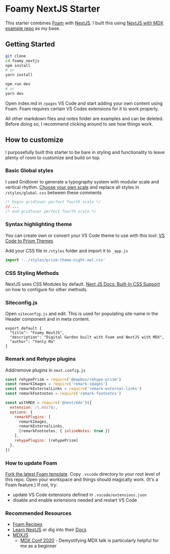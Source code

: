 # Foamy NextJS Starter

This starter combines [Foam](https://foambubble.github.io/foam) with [NextJS](https://nextjs.org). I built this using [NextJS with MDX example repo](https://github.com/mdx-js/mdx) as my base. 

## Getting Started

```bash
git clone 
cd foamy_nextjs
npm install 
# or
yarn install

npm run dev
# or
yarn dev
```

Open index.md in `/pages`  VS Code and start adding your own content using Foam. Foam requires certain VS Codes extensions for it to work properly.

All other markdown files and notes folder are examples and can be deleted. Before doing so, I recommend clicking around to see how things work.

## How to customize
I purposefully built this starter to be bare in styling and functionality to leave plenty of room to customize and build on top. 

### Basic Global styles
I used Gridlover to generate a typography system with modular scale and vertical rhythm. [Choose your own scale](https://www.gridlover.net/try) and replace all styles in `/styles/global.css` between these comments 
```CSS
/* begin gridlover perfect fourth scale */
// ...
/* end gridlover perfect fourth scale */
```

### Syntax highlighting theme
You can create own or convert your VS Code theme to use with this tool:
[VS Code to Prism Themes](https://prism.dotenv.dev/)

Add your CSS file in `/styles` folder and import it to `_app.js`
```javascript
import '../styles/prism-theme-night-owl.css'
```

### CSS Styling Methods
NextJS uses CSS Modules by default. [Next JS Docs: Built-In CSS Support](https://nextjs.org/docs/basic-features/built-in-css-support) on how to configure for other methods.

### Siteconfig.js
Open `siteconfig.js` and edit. This is used for populating site name in the Header component and in meta content.
```
export default {
  "title": "Foamy NextJS",
  "description": "Digital Garden built with Foam and NextJS with MDX",
  "author": "Yenly Ma"
}
```

### Remark and Rehype plugins
Add/remove plugins in `next.config.js`
```javascript
const rehypePrism = require('@mapbox/rehype-prism')
const remarkImages = require('remark-images')
const remarkExternalLinks = require('remark-external-links')
const remarkFootnotes = require('remark-footnotes')

const withMDX = require('@next/mdx')({
  extension: /\.mdx?$/,
  options: {
    remarkPlugins: [
      remarkImages,
      remarkExternalLinks,
      [remarkFootnotes, { inlineNotes: true }]
    ],
    rehypePlugins: [rehypePrism]
  },
})
```

### How to update Foam
[Fork the latest Foam template](https://github.com/foambubble/foam-template). Copy `.vscode` directory to your root level of this repo. Open your workspace and things should magically work. (It's a Foam feature.) If not, try:
- update VS Code extensions defined in `.vscode/extensions.json`
- disable and enable extensions needed and restart VS Code


### Recommended Resources
- [Foam Recipes](https://foambubble.github.io/foam/recipes)
- [Learn NextJS](https://nextjs.org/learn/basics/create-nextjs-app) or dig into their [Docs](https://nextjs.org/docs/getting-started)
- [MDXJS](https://mdxjs.com/) 
  - [MDX Conf 2020](https://egghead.io/playlists/mdx-conf-3fc2) - Demystifying MDX talk is particularly helpful for me as a beginner
